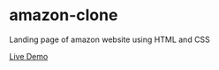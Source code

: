 # amazon-clone
Landing page of amazon website using HTML and CSS

[Live Demo](https://vicky1999s.github.io/amazon-clone/)
